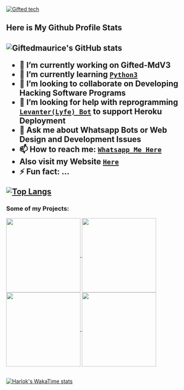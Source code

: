 [![Gifted tech](https://readme-typing-svg.demolab.com?font=Anton&size=30&pause=998&color=F51FFF&background=F7F2F20A&vCenter=true&random=false&width=465&lines=Hello+Everyone%F0%9F%91%8B!;My+Name+is+Gifted+Tech;I+am+a+Self+Learned+Fronted+Developer;I+am+from+East+Africa-Kenya)](https://github.com/Giftedmaurice)

<h2> Here is My Github Profile Stats<h2/>

![Giftedmaurice's GitHub stats](https://github-readme-stats.vercel.app/api?username=Giftedmaurice&show=reviews,discussions_started,discussions_answered,prs_merged,prs_merged_percentage&theme=tokyonight&show_icons=true)
  
- 🔭 I’m currently working on Gifted-MdV3
- 🌱 I’m currently learning [`Python3`](https://www.liaoxuefeng.com/wiki/1016959663602400)
- 👯 I’m looking to collaborate on Developing Hacking Software Programs
- 🤔 I’m looking for help with reprogramming [`Levanter(Lyfe) Bot`](https://github.com/Giftedmaurice/whatsapp-bot-md) to support Heroku Deployment
- 💬 Ask me about Whatsapp Bots or Web Design and Development Issues
- 📫 How to reach me: [`Whatsapp Me Here`](https://wa.me/message/NHCZC5DSOEUXB1)
-  Also visit my Website [`Here`](https://wa.me/message/NHCZC5DSOEUXB1)
- ⚡ Fun fact: ...

[![Top Langs](https://github-readme-stats.vercel.app/api/top-langs/?username=Giftedmaurice&layout=donut)](https://github.com/Giftedmaurice)
<h3>Some of my Projects:</h3>

<a href="https://github.com/Giftedmaurice/gifted-mdV2">
  <img height=200 align="center" src="https://github-readme-stats.vercel.app/api/pin/?username=Giftedmaurice&repo=gifted-mdV2&theme=dark&layout=compact&langs_count=8&card_width=320" />
</a>

<a href="https://github.com/Giftedmaurice/gifted-bot-md-plugins">
  <img height=200 align="center" src="https://github-readme-stats.vercel.app/api/pin/?username=Giftedmaurice&repo=gifted-bot-md-plugins&theme=dark&layout=compact&langs_count=8&card_width=320" />
</a>

<a href="https://github.com/Giftedmaurice/gifted-md-qr">
  <img height=200 align="center" src="https://github-readme-stats.vercel.app/api/pin/?username=Giftedmaurice&repo=gifted-md-qr&theme=dark&layout=compact&langs_count=8&card_width=320" />
</a>

<a href="https://github.com/Giftedmaurice/giftedgpt">
  <img height=200 align="center" src="https://github-readme-stats.vercel.app/api/pin/?username=Giftedmaurice&repo=giftedgpt&theme=dark&layout=compact&langs_count=8&card_width=320" />
</a>
<br><br/>

[![Harlok's WakaTime stats](https://github-readme-stats.vercel.app/api/wakatime?username=ffflabs)](https://github.com/Giftedmaurice)

